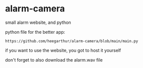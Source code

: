 # alarm-camera
small alarm website, and python


python file for the better app: 
```
https://github.com/heegarthur/alarm-camera/blob/main/main.py
```

if you want to use the website, you got to host it yourself

don't forget to also download the alarm.wav file
